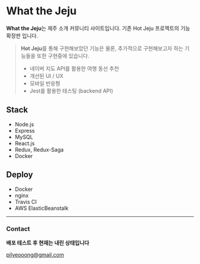 
# **What the Jeju**

**What the Jeju**는 제주 소개 커뮤니티 사이트입니다. 기존 Hot Jeju 프로젝트의 기능 확장판 입니다.

> **Hot Jeju**를 통해 구현해보았던 기능은 물론, 추가적으로 구현해보고자 하는 기능들을 또한 구현중에 있습니다.
> 
>  - 네이버 지도 API를 활용한 여행 동선 추천
>  - 개선된 UI / UX
>  - 모바일 반응형
>  - Jest를 활용한 테스팅 (backend API)

## **Stack**
- Node.js
- Express
- MySQL
- React.js
- Redux, Redux-Saga
- Docker

## **Deploy**
- Docker
- nginx
- Travis CI
- AWS ElasticBeanstalk

----------


### **Contact**

**배포 테스트 후 현재는 내린 상태입니다**

pilyeooong@gmail.com

